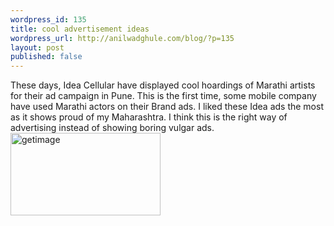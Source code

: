 ```yaml
--- 
wordpress_id: 135
title: cool advertisement ideas
wordpress_url: http://anilwadghule.com/blog/?p=135
layout: post
published: false
---
```

These days, Idea Cellular have displayed cool hoardings of Marathi artists for their ad campaign in Pune. This is the first time, some mobile company have used Marathi actors on their Brand ads. I liked these Idea ads the most as it shows proud of my Maharashtra. I think this is the right way of advertising instead of showing boring vulgar ads.<br /><a href="http://www.flickr.com/photos/anildigital/35230988/" title="Photo Sharing"><img src="http://photos32.flickr.com/35230988_ccd4547506_m.jpg" alt="getimage" height="132" width="240" /></a>

